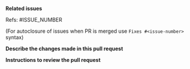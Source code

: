 **Related issues**

Refs: #ISSUE_NUMBER

(For autoclosure of issues when PR is merged use `Fixes #<issue-number>` syntax)

**Describe the changes made in this pull request**

**Instructions to review the pull request**
